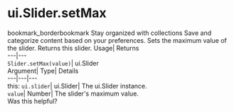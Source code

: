  
#  ui.Slider.setMax 
bookmark_borderbookmark Stay organized with collections  Save and categorize content based on your preferences.
Sets the maximum value of the slider. 
Returns this slider.
Usage| Returns  
---|---  
`Slider.setMax(value)`| ui.Slider  
Argument| Type| Details  
---|---|---  
this: `ui.slider`| ui.Slider| The ui.Slider instance.  
`value`| Number| The slider's maximum value.  
Was this helpful?
